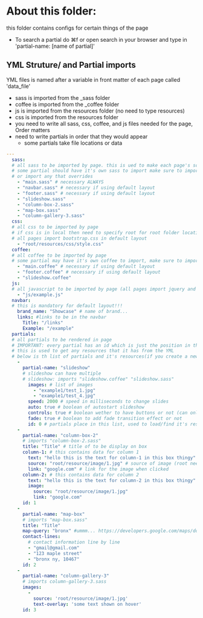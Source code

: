 # About this folder:

this folder contains configs for certain things of the page
- To search a partial do ⌘f or open search in your browser and type in 'partial-name: [name of partial]'

## YML Struture/ and Partial imports
YML files is named after a variable in front matter of each page called 'data_file'

- sass is imported from the \_sass folder
- coffee is imported from the \_coffee folder
- js is imported from the resources folder (no need to type resources)
- css is imported from the resources folder
- you need to write all sass, css, coffee, and js files needed for the page, Order matters
- need to write partials in order that they would appear
  - some partials take file locations or data


```YAML
---
  sass:
  # all sass to be imported by page. this is ued to make each page's scss imports
  # some partial should have it's own sass to import make sure to import it to have it's style
  # or import any that overrides
    - "main.sass" # necessary ALWAYS
    - "navbar.sass" # necessary if using default layout
    - "footer.sass" # necessary if using default layout
    - "slideshow.sass"
    - "column-box-2.sass"
    - "map-box.sass"
    - "column-gallery-3.sass"
  css:
  # all css to be imported by page
  # if css is in local then need to specify root for root folder location and then the pathname
  # all pages import bootstrap.css in default layout
    - "root/resources/css/style.css"
  coffee:
  # all coffee to be imported by page
  # some partial may have it's own coffee to import, make sure to import for functionality (this is used when joining the coffee together)
    - "main.coffee" # necessary if using default layout
    - "footer.coffee" # necessary if using default layout
    - "slideshow.coffee"
  js:
  # all javascript to be imported by page (all pages import jquery and bootstrap js in default layout)
    - "js/example.js"
  navbar:
  # this is mandatory for default layout!!!
    brand_name: "Showcase" # name of brand...
    links: #links to be in the navbar
      Title: "/links"
      Example: "/example"
  partials:
  # all partials to be rendered in page
  # IMPORTANT: every partial has an id which is just the position in the list
  # this is used to get any resources that it has from the YML
  # below is th list of partials and it's resources(if you create a new one make sure to update this)
    -
      partial-name: "slideshow"
      # slideshow can have multiple
      # slideshow: imports "slideshow.coffee" "slideshow.sass"
        images: # list of images
          - "example1/test_1.jpg"
          - "example1/test_4.jpg"
        speed: 2000 # speed in milliseconds to change slides
        auto: true # boolean of autostart slideshow
        controls: true # boolean wether to have buttons or not (can only be false if autoplay is true)
        fade: true # boolean to add fade transition effect or not
        id: 0 # partials place in this list, used to load/find it's resources
    -
      partial-name: "column-box-2"
      # imports "column-box-2.sass"
      title: "Title" # title of to be display on box
      column-1: # this contains data for column 1
        text: "hello this is the text for column-1 in this box thingy"
        source: "root/resource/image/1.jpg" # source of image (root needed if local file), can also be url
        link: "google.com" # link for the image when clicked
      column-2: # this contains data for column 2
        text: "hello this is the text for column-2 in this box thingy"
        image:
          source: "root/resource/image/1.jpg"
          link: "google.com"
      id: 1
    -
      partial-name: "map-box"
      # imports "map-box.sass"
      title: "Title"
      map-query: "bronx" #ummm... https://developers.google.com/maps/documentation/embed/start get the query from there.
      contact-lines:
        # contact information line by line
        - "gmail@gmail.com"
        - "123 maple street"
        - "bronx ny, 10467"
      id: 2
    -
      partial-name: "column-gallery-3"
      # imports column-gallery-3.sass
      images:
        -
          source: 'root/resource/image/1.jpg'
          text-overlay: 'some text shown on hover'
      id: 3
```

